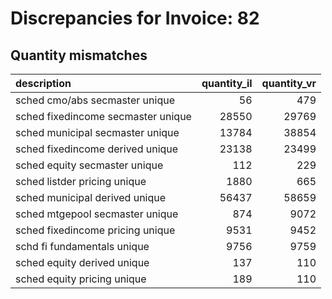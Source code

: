 # Discrepancies for Invoice: 82

## Quantity mismatches

| description                        |   quantity_il |   quantity_vr |
|:-----------------------------------|--------------:|--------------:|
| sched cmo/abs secmaster unique     |            56 |           479 |
| sched fixedincome secmaster unique |         28550 |         29769 |
| sched municipal secmaster unique   |         13784 |         38854 |
| sched fixedincome derived unique   |         23138 |         23499 |
| sched equity secmaster unique      |           112 |           229 |
| sched listder pricing unique       |          1880 |           665 |
| sched municipal derived unique     |         56437 |         58659 |
| sched mtgepool secmaster unique    |           874 |          9072 |
| sched fixedincome pricing unique   |          9531 |          9452 |
| schd fi fundamentals unique        |          9756 |          9759 |
| sched equity derived unique        |           137 |           110 |
| sched equity pricing unique        |           189 |           110 |

